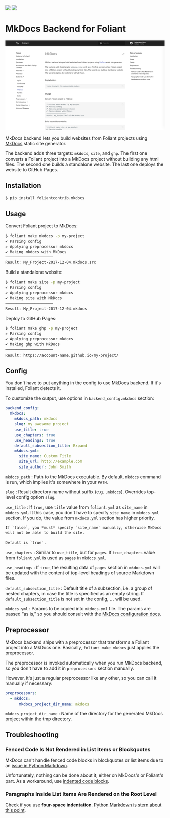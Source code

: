 [![](https://img.shields.io/pypi/v/foliantcontrib.mkdocs.svg)](https://pypi.org/project/foliantcontrib.mkdocs/) [![](https://img.shields.io/github/v/tag/foliant-docs/foliantcontrib.mkdocs.svg?label=GitHub)](https://github.com/foliant-docs/foliantcontrib.mkdocs)

# MkDocs Backend for Foliant

![MkDocs site built with Foliant](https://raw.githubusercontent.com/foliant-docs/foliantcontrib.mkdocs/develop/img/mkdocs.png)

MkDocs backend lets you build websites from Foliant projects using [MkDocs](https://www.mkdocs.org/) static site generator.

The backend adds three targets: `mkdocs`, `site`, and `ghp`. The first one converts a Foliant project into a MkDocs project without building any html files. The second one builds a standalone website. The last one deploys the website to GitHub Pages.


## Installation

```bash
$ pip install foliantcontrib.mkdocs
```


## Usage

Convert Foliant project to MkDocs:

```bash
$ foliant make mkdocs -p my-project
✔ Parsing config
✔ Applying preprocessor mkdocs
✔ Making mkdocs with MkDocs
─────────────────────
Result: My_Project-2017-12-04.mkdocs.src
```

Build a standalone website:

```bash
$ foliant make site -p my-project
✔ Parsing config
✔ Applying preprocessor mkdocs
✔ Making site with MkDocs
─────────────────────
Result: My_Project-2017-12-04.mkdocs
```

Deploy to GitHub Pages:

```bash
$ foliant make ghp -p my-project
✔ Parsing config
✔ Applying preprocessor mkdocs
✔ Making ghp with MkDocs
─────────────────────
Result: https://account-name.github.io/my-project/
```


## Config

You don't have to put anything in the config to use MkDocs backend. If it's installed, Foliant detects it.

To customize the output, use options in `backend_config.mkdocs` section:

```yaml
backend_config:
  mkdocs:
    mkdocs_path: mkdocs
    slug: my_awesome_project
    use_title: true
    use_chapters: true
    use_headings: true
    default_subsection_title: Expand
    mkdocs.yml:
      site_name: Custom Title
      site_url: http://example.com
      site_author: John Smith
```

`mkdocs_path`
:   Path to the MkDocs executable. By default, `mkdocs` command is run, which implies it's somewhere in your `PATH`.

`slug`
:   Result directory name without suffix (e.g. `.mkdocs`). Overrides top-level config option `slug`.

`use_title`
:   If `true`, use `title` value from `foliant.yml` as `site_name` in `mkdocs.yml`. It this case, you don't have to specify `site_name` in `mkdocs.yml` section. If you do, the value from `mkdocs.yml` section has higher priority.

    If `false`, you *must* specify `site_name` manually, otherwise MkDocs will not be able to build the site.

    Default is `true`.

`use_chapters`
:   Similar to `use_title`, but for `pages`. If `true`, `chapters` value from `foliant.yml` is used as `pages` in `mkdocs.yml`.

`use_headings`
:   If `true`, the resulting data of `pages` section in `mkdocs.yml` will be updated with the content of top-level headings of source Markdown files.

`default_subsection_title`
:   Default title of a subsection, i.e. a group of nested chapters, in case the title is specified as an empty string. If `default_subsection_title` is not set in the config, **…** will be used.

`mkdocs.yml`
:   Params to be copied into `mkdocs.yml` file. The params are passed “as is,” so you should consult with the [MkDocs configuration docs](http://www.mkdocs.org/user-guide/configuration/).


## Preprocessor

MkDocs backend ships with a preprocessor that transforms a Foliant project into a MkDocs one. Basically, `foliant make mkdocs` just applies the preprocessor.

The preprocessor is invoked automatically when you run MkDocs backend, so you don't have to add it in `preprocessors` section manually.

However, it's just a regular preprocessor like any other, so you can call it manually if necessary:

```yaml
preprocessors:
  - mkdocs:
      mkdocs_project_dir_name: mkdocs
```

`mkdocs_project_dir_name`
:   Name of the directory for the generated MkDocs project within the tmp directory.


## Troubleshooting

### Fenced Code Is Not Rendered in List Items or Blockquotes

MkDocs can't handle fenced code blocks in blockquotes or list items due to an [issue in Python Markdown](https://github.com/Python-Markdown/markdown/issues/53).

Unfortunately, nothing can be done about it, either on MkDocs's or Foliant's part. As a workaround, use [indented code blocks](https://daringfireball.net/projects/markdown/syntax#precode).


### Paragraphs Inside List Items Are Rendered on the Root Level

Check if you use **four-space indentation**. [Python Markdown is stern about this point](https://python-markdown.github.io/#differences).
